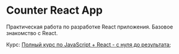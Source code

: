 # Counter React App

Практическая работа по разработке React приложения. Базовое знакомство с React.

Курс: [Полный курс по JavaScript + React - с нуля до результата](https://www.udemy.com/course/javascript_full/);
